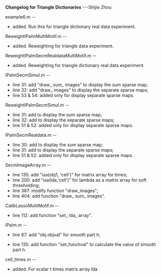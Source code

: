 **Changelog for Triangle Dictionaries**
---Shijie Zhou 

example6.m -- 

* added. Run this for triangle dictionary real data experiment.

ReweightIPalmMultiMotif.m --

* added. Reweighting for triangle data experiment.

ReweightIPalmSecmRealdataMultiMotif.m --

* added. Reweighting for triangle dictionary real data experiment.  

IPalmSecmSimul.m --
		
* line 31: add "draw_ sum_ images" to display the sum sparse map;
* line 32: add "draw_ images" to display the separate sparse maps;
* line 53 & 54: added only for display separate sparse maps.

ReweightIPalmSecmSimul.m --
		
* line 31: add to display the sum sparse map;
* line 32: add to display the separate sparse maps;
* line 51 & 52: added only for display separate sparse maps.

IPalmSecmRealdata.m --

* line 30: add to display the sum sparse map;
* line 31: add to display the separate sparse maps;
* line 51 & 52: added only for display separate sparse maps.

SecmImageArray.m -- 
						
* line 135: add "isa(obj1, 'cell')" for matrix array for times;
* line 200: add "isa(lda,'cell')" for lambda as a matrix array for soft thresholding;
* line 387: modify function "draw_images";
* line 404: add function "draw_ sum_ images". 

CalibLassoMultiMotif.m --

* line 112: add function "set_ lda_ array".

IPalm.m --

* line 67: add "obj.objval" for smooth part h;

* line 135: add function "set_funchval" to calculate the value of smooth part h.

cell_times.m --

* added. For scalar t times matrix array lda







